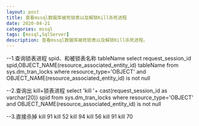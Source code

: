```yaml
---
layout: post
title: 查看mssql数据库被死锁表以及解锁Kill杀死进程
date: 2020-04-21
categories: mssql
tags: [mssql,SqlServer]
description: 查看mssql数据库被死锁表以及解锁Kill杀死进程。
---
```


--1.查询锁表进程 spid、和被锁表名称 tableName
select request_session_id spid,OBJECT_NAME(resource_associated_entity_id) tableName
from sys.dm_tran_locks 
where resource_type='OBJECT' and OBJECT_NAME(resource_associated_entity_id) is not null

--2.查询出 kill+锁表进程
select 'kill '+ cast(request_session_id as varchar(20)) spid
from sys.dm_tran_locks 
where resource_type='OBJECT' and OBJECT_NAME(resource_associated_entity_id) is not null

--3.直接杀掉
kill 91
kill 52
kill 94
kill 56
kill 91
kill 70